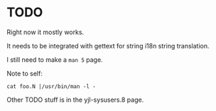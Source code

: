 TODO
====

Right now it mostly works.

It needs to be integrated with gettext for string i18n string
translation.

I still need to make a `man 5` page.

Note to self:

    cat foo.N |/usr/bin/man -l -

Other TODO stuff is in the yjl-sysusers.8 page.
